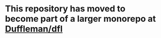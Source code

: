 # This repository has moved to become part of a larger monorepo at [Duffleman/dfl](https://github.com/Duffleman/dfl)
